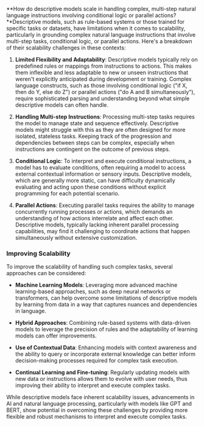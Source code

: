 **How do descriptive models scale in handling complex, multi-step natural language instructions involving conditional logic or parallel actions?**Descriptive models, such as rule-based systems or those trained for specific tasks or datasets, have limitations when it comes to scalability, particularly in grounding complex natural language instructions that involve multi-step tasks, conditional logic, or parallel actions. Here's a breakdown of their scalability challenges in these contexts:

1. **Limited Flexibility and Adaptability**: Descriptive models typically rely on predefined rules or mappings from instructions to actions. This makes them inflexible and less adaptable to new or unseen instructions that weren't explicitly anticipated during development or training. Complex language constructs, such as those involving conditional logic ("if X, then do Y, else do Z") or parallel actions ("do A and B simultaneously"), require sophisticated parsing and understanding beyond what simple descriptive models can often handle.

2. **Handling Multi-step Instructions**: Processing multi-step tasks requires the model to manage state and sequence effectively. Descriptive models might struggle with this as they are often designed for more isolated, stateless tasks. Keeping track of the progression and dependencies between steps can be complex, especially when instructions are contingent on the outcome of previous steps.

3. **Conditional Logic**: To interpret and execute conditional instructions, a model has to evaluate conditions, often requiring a model to access external contextual information or sensory inputs. Descriptive models, which are generally more static, can have difficulty dynamically evaluating and acting upon these conditions without explicit programming for each potential scenario.

4. **Parallel Actions**: Executing parallel tasks requires the ability to manage concurrently running processes or actions, which demands an understanding of how actions interrelate and affect each other. Descriptive models, typically lacking inherent parallel processing capabilities, may find it challenging to coordinate actions that happen simultaneously without extensive customization.

### Improving Scalability

To improve the scalability of handling such complex tasks, several approaches can be considered:

- **Machine Learning Models**: Leveraging more advanced machine learning-based approaches, such as deep neural networks or transformers, can help overcome some limitations of descriptive models by learning from data in a way that captures nuances and dependencies in language.
  
- **Hybrid Approaches**: Combining rule-based systems with data-driven models to leverage the precision of rules and the adaptability of learning models can offer improvements.
  
- **Use of Contextual Data**: Enhancing models with context awareness and the ability to query or incorporate external knowledge can better inform decision-making processes required for complex task execution.

- **Continual Learning and Fine-tuning**: Regularly updating models with new data or instructions allows them to evolve with user needs, thus improving their ability to interpret and execute complex tasks.

While descriptive models face inherent scalability issues, advancements in AI and natural language processing, particularly with models like GPT and BERT, show potential in overcoming these challenges by providing more flexible and robust mechanisms to interpret and execute complex tasks.